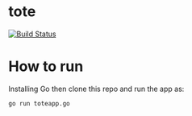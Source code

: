 # tote
[![Build Status](https://travis-ci.org/kavehmz/tote.svg)](https://travis-ci.org/kavehmz/tote)

# How to run
Installing Go then clone this repo and run the app as:

```go run toteapp.go```
